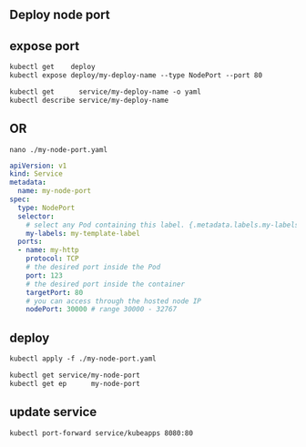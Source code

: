 ## Deploy node port

## expose port
```txt
kubectl get    deploy
kubectl expose deploy/my-deploy-name --type NodePort --port 80

kubectl get      service/my-deploy-name -o yaml
kubectl describe service/my-deploy-name
```


## OR
`nano ./my-node-port.yaml`
```yaml
apiVersion: v1
kind: Service
metadata:
  name: my-node-port
spec:
  type: NodePort
  selector:
    # select any Pod containing this label. {.metadata.labels.my-labels}
    my-labels: my-template-label
  ports:
  - name: my-http
    protocol: TCP
    # the desired port inside the Pod
    port: 123
    # the desired port inside the container
    targetPort: 80
    # you can access through the hosted node IP
    nodePort: 30000 # range 30000 - 32767
```


## deploy
```txt
kubectl apply -f ./my-node-port.yaml

kubectl get service/my-node-port
kubectl get ep      my-node-port
```


## update service
```txt
kubectl port-forward service/kubeapps 8080:80
```
